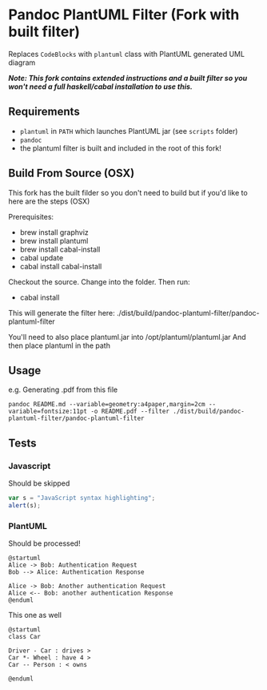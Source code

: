 # Pandoc PlantUML Filter (Fork with built filter)

Replaces `CodeBlocks` with `plantuml` class with PlantUML generated UML diagram

***Note: This fork contains extended instructions and a built filter so you won't need a full haskell/cabal installation to use this.***

## Requirements

- `plantuml` in `PATH` which launches PlantUML jar (see `scripts` folder)
- `pandoc`
- the plantuml filter is built and included in the root of this fork!

## Build From Source (OSX)

This fork has the built filder so you don't need to build but if you'd like to here are the steps (OSX)

Prerequisites:

- brew install graphviz 
- brew install plantuml
- brew install cabal-install
- cabal update
- cabal install cabal-install

Checkout the source. Change into the folder. Then run:
- cabal install

This will generate the filter here: 
./dist/build/pandoc-plantuml-filter/pandoc-plantuml-filter

You'll need to also place plantuml.jar into /opt/plantuml/plantuml.jar 
And then place plantuml in the path

## Usage

e.g. Generating .pdf from this file
```
pandoc README.md --variable=geometry:a4paper,margin=2cm --variable=fontsize:11pt -o README.pdf --filter ./dist/build/pandoc-plantuml-filter/pandoc-plantuml-filter
```

## Tests

### Javascript

Should be skipped

```javascript
var s = "JavaScript syntax highlighting";
alert(s);
```

### PlantUML

Should be processed!

```plantuml
@startuml
Alice -> Bob: Authentication Request
Bob --> Alice: Authentication Response

Alice -> Bob: Another authentication Request
Alice <-- Bob: another authentication Response
@enduml
```

This one as well

```{.plantuml include="README.md"}
@startuml
class Car

Driver - Car : drives >
Car *- Wheel : have 4 >
Car -- Person : < owns

@enduml
